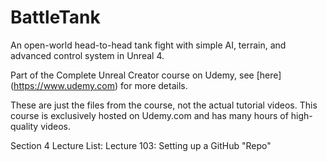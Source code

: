 # BattleTank
An open-world head-to-head tank fight with simple AI, terrain, and advanced control system in Unreal 4.

Part of the Complete Unreal Creator course on Udemy, see [here] (https://www.udemy.com) for more details.

These are just the files from the course, not the actual tutorial videos. This course is exclusively hosted on Udemy.com and has many hours of high-quality videos.

Section 4
Lecture List:
Lecture 103: Setting up a GitHub "Repo"
